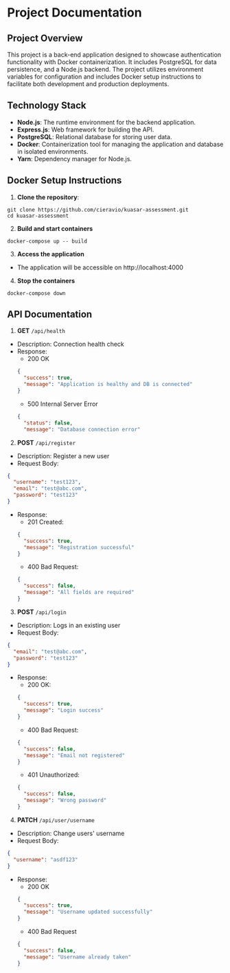 # Project Documentation

## Project Overview
This project is a back-end application designed to showcase authentication functionality with Docker containerization. It includes PostgreSQL for data persistence, and a Node.js backend. The project utilizes environment variables for configuration and includes Docker setup instructions to facilitate both development and production deployments.

## Technology Stack

- **Node.js**: The runtime environment for the backend application.
- **Express.js**: Web framework for building the API.
- **PostgreSQL**: Relational database for storing user data.
- **Docker**: Containerization tool for managing the application and database in isolated environments.
- **Yarn**: Dependency manager for Node.js.

## Docker Setup Instructions

1. **Clone the repository**:
```
git clone https://github.com/cieravio/kuasar-assessment.git
cd kuasar-assessment
```

2. **Build and start containers**
```
docker-compose up -- build
```

3. **Access the application**
- The application will be accessible on http://localhost:4000

4. **Stop the containers**
```
docker-compose down
```

## API Documentation

1. **GET** `/api/health`
- Description: Connection health check
- Response:
  - 200 OK
  ```json
  {
    "success": true,
    "message": "Application is healthy and DB is connected"
  }
  ```
  - 500 Internal Server Error
  ```json
  {
    "status": false,
    "message": "Database connection error"
  ```
2. **POST** `/api/register`
- Description: Register a new user
- Request Body:
```json
{
  "username": "test123",
  "email": "test@abc.com",
  "password": "test123"
}
```
- Response:
  - 201 Created:
  ```json
  {
    "success": true,
    "message": "Registration successful"
  }
  ```
  - 400 Bad Request:
  ```json
  {
    "success": false,
    "message": "All fields are required"
  }
  ```
3. **POST** `/api/login`
- Description: Logs in an existing user
- Request Body:
```json
{
  "email": "test@abc.com",
  "password": "test123"
}
```
- Response:
  - 200 OK:
  ```json
  {
    "success": true,
    "message": "Login success"
  }
  ```
  - 400 Bad Request:
  ```json
  {
    "success": false,
    "message": "Email not registered"
  }
  ```
  - 401 Unauthorized:
  ```json
  {
    "success": false,
    "message": "Wrong password"
  }
  ```
4. **PATCH** `/api/user/username`
- Description: Change users' username
- Request Body:
```json
{
  "username": "asdf123"
}
```
- Response:
  - 200 OK
  ```json
  {
    "success": true,
    "message": "Username updated successfully"
  }
  ```
  - 400 Bad Request
  ```json
  {
    "success": false,
    "message": "Username already taken"
  }
  ```

